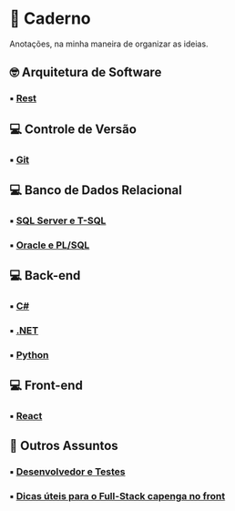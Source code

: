 # :notebook: Caderno

Anotações, na minha maneira de organizar as ideias.


## :nerd_face: Arquitetura de Software

### :black_small_square: [Rest](conceitos/arquitetura-software/rest/)

## :computer: Controle de Versão

### :black_small_square: [Git](git/)

## :computer: Banco de Dados Relacional

### :black_small_square: [SQL Server e T-SQL](sqlserver/)

### :black_small_square: [Oracle e PL/SQL](plsql/)

## :computer: Back-end

### :black_small_square: [C#](csharp/)

### :black_small_square: [.NET](dotnet/)

### :black_small_square: [Python](python/)

## :computer: Front-end

### :black_small_square: [React](react/)

## :thinking: Outros Assuntos

### :black_small_square: [Desenvolvedor e Testes](conceitos/desenvolvedor-teste/)

### :black_small_square: [Dicas úteis para o Full-Stack capenga no front](uteis/front-end/)

